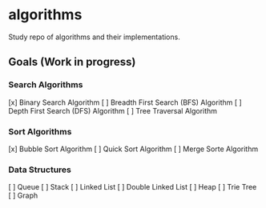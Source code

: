 # algorithms
Study repo of algorithms and their implementations.

## Goals (Work in progress)

### Search Algorithms
[x] Binary Search Algorithm
[ ] Breadth First Search (BFS) Algorithm
[ ] Depth First Search (DFS) Algorithm
[ ] Tree Traversal Algorithm

### Sort Algorithms
[x] Bubble Sort Algorithm
[ ] Quick Sort Algorithm
[ ] Merge Sorte Algorithm

### Data Structures
[ ] Queue
[ ] Stack
[ ] Linked List
[ ] Double Linked List
[ ] Heap
[ ] Trie Tree
[ ] Graph
